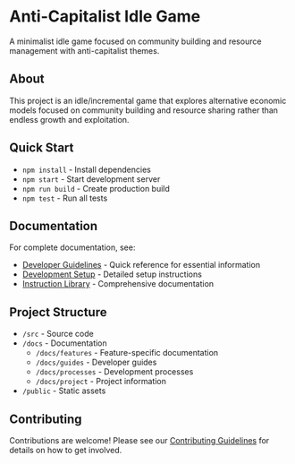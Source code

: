 # Anti-Capitalist Idle Game

A minimalist idle game focused on community building and resource management with anti-capitalist themes.

## About

This project is an idle/incremental game that explores alternative economic models focused on community building and resource sharing rather than endless growth and exploitation.

## Quick Start

- `npm install` - Install dependencies
- `npm start` - Start development server
- `npm run build` - Create production build
- `npm test` - Run all tests

## Documentation

For complete documentation, see:

- [Developer Guidelines](CLAUDE.md) - Quick reference for essential information
- [Development Setup](/docs/guides/development-setup.md) - Detailed setup instructions
- [Instruction Library](/docs/processes/instruction-library-index.md) - Comprehensive documentation

## Project Structure

- `/src` - Source code
- `/docs` - Documentation
  - `/docs/features` - Feature-specific documentation
  - `/docs/guides` - Developer guides
  - `/docs/processes` - Development processes
  - `/docs/project` - Project information
- `/public` - Static assets

## Contributing

Contributions are welcome! Please see our [Contributing Guidelines](/docs/guides/contributing.md) for details on how to get involved.
